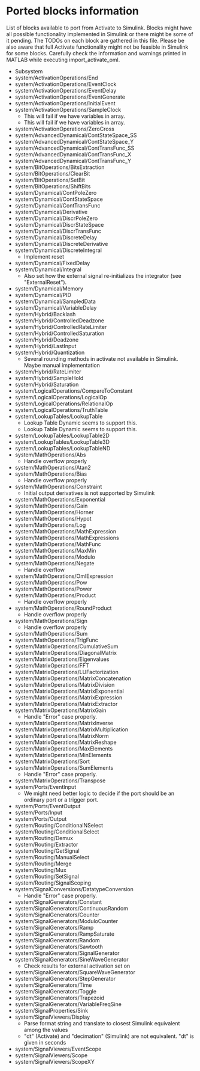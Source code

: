 # Ported blocks information

List of blocks available to port from Activate to Simulink. Blocks might have all possible functionality implemented in Simulink or there might be some of it pending. The TODOs on each block are gathered in this file. Please be also aware that full Activate functionality might not be feasible in Simulink for some blocks. Carefully check the information and warnings printed in MATLAB while executing import_activate_oml.
* Subsystem
* system/ActivationOperations/End
* system/ActivationOperations/EventClock
* system/ActivationOperations/EventDelay
* system/ActivationOperations/EventGenerate
* system/ActivationOperations/InitialEvent
* system/ActivationOperations/SampleClock
  * This will fail if we have variables in array.
  * This will fail if we have variables in array.
* system/ActivationOperations/ZeroCross
* system/AdvancedDynamical/ContStateSpace_SS
* system/AdvancedDynamical/ContStateSpace_Y
* system/AdvancedDynamical/ContTransFunc_SS
* system/AdvancedDynamical/ContTransFunc_X
* system/AdvancedDynamical/ContTransFunc_Y
* system/BitOperations/BitsExtraction
* system/BitOperations/ClearBit
* system/BitOperations/SetBit
* system/BitOperations/ShiftBits
* system/Dynamical/ContPoleZero
* system/Dynamical/ContStateSpace
* system/Dynamical/ContTransFunc
* system/Dynamical/Derivative
* system/Dynamical/DiscrPoleZero
* system/Dynamical/DiscrStateSpace
* system/Dynamical/DiscrTransFunc
* system/Dynamical/DiscreteDelay
* system/Dynamical/DiscreteDerivative
* system/Dynamical/DiscreteIntegral
  * Implement reset
* system/Dynamical/FixedDelay
* system/Dynamical/Integral
  * Also set how the external signal re-initializes the integrator (see "ExternalReset").
* system/Dynamical/Memory
* system/Dynamical/PID
* system/Dynamical/SampledData
* system/Dynamical/VariableDelay
* system/Hybrid/Backlash
* system/Hybrid/ControlledDeadzone
* system/Hybrid/ControlledRateLimiter
* system/Hybrid/ControlledSaturation
* system/Hybrid/Deadzone
* system/Hybrid/LastInput
* system/Hybrid/Quantization
  * Several rounding methods in activate not available in Simulink. Maybe manual implementation
* system/Hybrid/RateLimiter
* system/Hybrid/SampleHold
* system/Hybrid/Saturation
* system/LogicalOperations/CompareToConstant
* system/LogicalOperations/LogicalOp
* system/LogicalOperations/RelationalOp
* system/LogicalOperations/TruthTable
* system/LookupTables/LookupTable
  * Lookup Table Dynamic seems to support this.
  * Lookup Table Dynamic seems to support this.
* system/LookupTables/LookupTable2D
* system/LookupTables/LookupTable3D
* system/LookupTables/LookupTableND
* system/MathOperations/Abs
  * Handle overflow properly
* system/MathOperations/Atan2
* system/MathOperations/Bias
  * Handle overflow properly
* system/MathOperations/Constraint
  * Initial output derivatives is not supported by Simulink
* system/MathOperations/Exponential
* system/MathOperations/Gain
* system/MathOperations/Horner
* system/MathOperations/Hypot
* system/MathOperations/Log
* system/MathOperations/MathExpression
* system/MathOperations/MathExpressions
* system/MathOperations/MathFunc
* system/MathOperations/MaxMin
* system/MathOperations/Modulo
* system/MathOperations/Negate
  * Handle overflow
* system/MathOperations/OmlExpression
* system/MathOperations/Pow
* system/MathOperations/Power
* system/MathOperations/Product
  * Handle overflow properly
* system/MathOperations/RoundProduct
  * Handle overflow properly
* system/MathOperations/Sign
  * Handle overflow properly
* system/MathOperations/Sum
* system/MathOperations/TrigFunc
* system/MatrixOperations/CumulativeSum
* system/MatrixOperations/DiagonalMatrix
* system/MatrixOperations/Eigenvalues
* system/MatrixOperations/FFT
* system/MatrixOperations/LUFactorization
* system/MatrixOperations/MatrixConcatenation
* system/MatrixOperations/MatrixDivision
* system/MatrixOperations/MatrixExponential
* system/MatrixOperations/MatrixExpression
* system/MatrixOperations/MatrixExtractor
* system/MatrixOperations/MatrixGain
  * Handle "Error" case properly.
* system/MatrixOperations/MatrixInverse
* system/MatrixOperations/MatrixMultiplication
* system/MatrixOperations/MatrixNorm
* system/MatrixOperations/MatrixReshape
* system/MatrixOperations/MaxElements
* system/MatrixOperations/MinElements
* system/MatrixOperations/Sort
* system/MatrixOperations/SumElements
  * Handle "Error" case properly.
* system/MatrixOperations/Transpose
* system/Ports/EventInput
  * We might need better logic to decide if the port should be an ordinary port or a trigger port.
* system/Ports/EventOutput
* system/Ports/Input
* system/Ports/Output
* system/Routing/ConditionalNSelect
* system/Routing/ConditionalSelect
* system/Routing/Demux
* system/Routing/Extractor
* system/Routing/GetSignal
* system/Routing/ManualSelect
* system/Routing/Merge
* system/Routing/Mux
* system/Routing/SetSignal
* system/Routing/SignalScoping
* system/SignalConversions/DatatypeConversion
  * Handle "Error" case properly.
* system/SignalGenerators/Constant
* system/SignalGenerators/ContinuousRandom
* system/SignalGenerators/Counter
* system/SignalGenerators/ModuloCounter
* system/SignalGenerators/Ramp
* system/SignalGenerators/RampSaturate
* system/SignalGenerators/Random
* system/SignalGenerators/Sawtooth
* system/SignalGenerators/SignalGenerator
* system/SignalGenerators/SineWaveGenerator
  * Check results for external activation set on
* system/SignalGenerators/SquareWaveGenerator
* system/SignalGenerators/StepGenerator
* system/SignalGenerators/Time
* system/SignalGenerators/Toggle
* system/SignalGenerators/Trapezoid
* system/SignalGenerators/VariableFreqSine
* system/SignalProperties/Sink
* system/SignalViewers/Display
  * Parse format string and translate to closest Simulink equivalent among the values
  * "dt" (Activate) and "decimation" (Simulink) are not equivalent. "dt" is given in seconds
* system/SignalViewers/EventScope
* system/SignalViewers/Scope
* system/SignalViewers/ScopeXY
